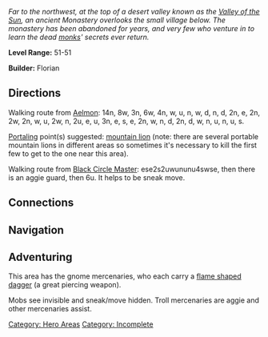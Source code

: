*Far to the northwest, at the top of a desert valley known as the
[Valley of the Sun](:Category:_Valley_Of_The_Sun "wikilink"), an ancient
Monastery overlooks the small village below. The monastery has been
abandoned for years, and very few who venture in to learn the dead
[monks](:Category:_Monks "wikilink")' secrets ever return.*

**Level Range:** 51-51

**Builder:** Florian

## Directions

Walking route from [Aelmon](Aelmon "wikilink"): 14n, 8w, 3n, 6w, 4n, w,
u, n, w, d, n, d, 2n, e, 2n, 2w, 2n, w, u, 2w, n, 2u, e, u, 3n, e, s, e,
2n, w, n, d, 2n, d, w, n, u, n, u, s.

[Portaling](Portal "wikilink") point(s) suggested: [mountain
lion](Mountain_Lion "wikilink") (note: there are several portable
mountain lions in different areas so sometimes it's necessary to kill
the first few to get to the one near this area).

Walking route from [Black Circle
Master](Black_Circle_Master "wikilink"): ese2s2uwununu4swse, then there
is an aggie guard, then 6u. It helps to be sneak move.

## Connections

## Navigation

## Adventuring

This area has the gnome mercenaries, who each carry a [flame shaped
dagger](Flame_Shaped_Dagger "wikilink") (a great piercing weapon).

Mobs see invisible and sneak/move hidden. Troll mercenaries are aggie
and other mercenaries assist.

[Category: Hero Areas](Category:_Hero_Areas "wikilink") [Category:
Incomplete](Category:_Incomplete "wikilink")

